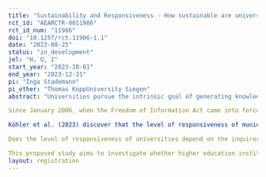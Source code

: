```yaml
---
title: "Sustainability and Responsiveness - How sustainable are universities and to what extent are they willing to disclose information to the public?"
rct_id: "AEARCTR-0011986"
rct_id_num: "11986"
doi: "10.1257/rct.11986-1.1"
date: "2023-08-25"
status: "in_development"
jel: "H, Q, I"
start_year: "2023-10-01"
end_year: "2023-12-31"
pi: "Inga Stademann"
pi_other: "Thomas KoppUniversity Siegen"
abstract: "Universities pursue the intrinsic goal of generating knowledge. As such, they have a significant responsibility for progress and are committed to a scientific approach. As major institutions of public administration, they also play a crucial role in the sustainable transformation of the society. Not only the areas of research and teaching are relevant, but also other levels of impact such as transfer, operations and governance. Because of its multiple levels of impact, a university has great influence. This includes impact on its home region as an employer and cooperation partner, on its student body as a teacher, or in the "scientific community" as a researcher. But are universities using their potential and driving the development of a sustainable future? How sustainable are Germany's universities? And do they provide information about their efforts in this regard?
Since January 2006, when the Freedom of Information Act came into force, all public institutions, including universities, have been legally required to disclose information about their operations to the public. Although universities are legally bound to respond to information requests and are expected to participate in the knowledge-generation process, a preliminary survey has revealed that many universities fail to fulfill this duty and ignore demands for disclosing information. Specifically, inquiries relating to crucial matters like sustainable initiatives and gender parity remained unanswered. However, do these indicative observations represent the broader reality?
Köhler et al. (2023) discover that the level of responsiveness of municipalities towards citizens' inquiries is low, and that the response depends on the characteristics of the inquirer. Another variation is observed both before and after the election periods: Municipalities are more responsive before the election period than they are after. According to Köhler et al. (2023), responsiveness relies on a political motivation. Öhberg and Naurin (2016) and Butler and Broockman (2011) present similar results. The responsiveness of U.S. local politicians is   tested and it is found out that it depends on the name of the inquirer (race) and the nature/motives of their writing.
Does the level of responsiveness of universities depend on the inquirer? This research study attempts to answer the question. Considering the findings of Köhler et al. (2023), universities may also follow political motivations. The primary objective of a university is to produce graduates. Do universities prioritize answering inquiries from interested applicants over scientists? To be more specific, are inquiries from scientists consistently ignored? Is it possible to conclude that scientific inquiries receive a different level of responsiveness as compared to inquiries made by prospective students? Is it justifiable to attribute the low responsiveness observed in the pre-survey to the essential matters related to sustainability efforts and gender equity in higher education?
This proposed study aims to investigate whether higher education institutions are less responsive to academic inquiries than to inquiries from interested students. Additionally, the study aims to explore whether the responsiveness of colleges correlates with their existing sustainability efforts. Do higher education institutions exhibit less likelihood of responding to scientific inquiries when they have implemented few sustainability projects up to now? Do they tend to be more reactive to inquiries from prospective students when the two inquiries are indistinguishable except for the sender?"
layout: registration
---
```


